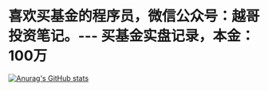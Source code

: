 # 喜欢买基金的程序员，微信公众号：越哥投资笔记。--- 买基金实盘记录，本金：100万

[![Anurag's GitHub stats](https://github-readme-stats.vercel.app/api?username=jinguangyue&show_icons=true&theme=radical)](https://github.com/anuraghazra/github-readme-stats)
